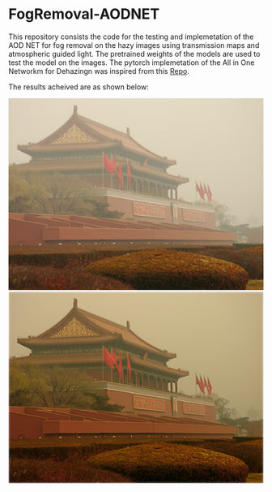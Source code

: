 # FogRemoval-AODNET

This repository consists the code for the testing and implemetation of the AOD NET for fog removal on the hazy images using transmission maps and atmospheric guided light. The pretrained weights of the models are used to test the model on the images. The pytorch implemetation of the All in One Networkm for Dehazingn was inspired from this [Repo](https://github.com/walsvid/AOD-Net-PyTorch).

The results acheived are as shown below:

![](./test_images/test.png) ![](./Results/test.png)

